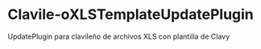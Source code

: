 Clavile-oXLSTemplateUpdatePlugin
================================

UpdatePlugin para clavileño de archivos XLS con plantilla de Clavy
